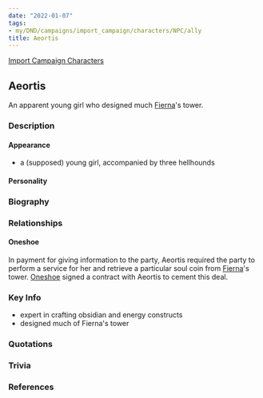 ```yaml
---
date: "2022-01-07"
tags:
- my/DND/campaigns/import_campaign/characters/NPC/ally
title: Aeortis
---
```


[Import Campaign Characters](/dnd/characters/)

## Aeortis

An apparent young girl who designed much [Fierna](/dnd/characters/npcs/fierna/)'s tower.

### Description

#### Appearance

- a (supposed) young girl, accompanied by three hellhounds

#### Personality

### Biography

### Relationships

#### Oneshoe

In payment for giving information to the party, Aeortis required the party to perform a service for her and retrieve a particular soul coin from [Fierna](/dnd/characters/npcs/fierna/)'s tower. [Oneshoe](/dnd/characters/oneshoe/) signed a contract with Aeortis to cement this deal.

### Key Info

- expert in crafting obsidian and energy constructs
- designed much of Fierna's tower

### Quotations

### Trivia

### References
